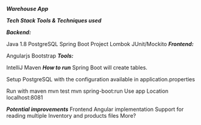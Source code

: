 ***Warehouse App***

***Tech Stack
Tools & Techniques used***

***Backend:***

Java 1.8
PostgreSQL
Spring Boot
Project Lombok
JUnit/Mockito
***Frontend:***

Angularjs
Bootstrap
***Tools:***

IntelliJ
Maven
***How to run***
Spring Boot will create tables.

Setup PostgreSQL with the configuration available in application.properties

Run with maven
mvn test
mvn spring-boot:run
Use app
Location
localhost:8081

***Potential improvements***
Frontend Angular implementation
Support for reading multiple Inventory and products files
More?
